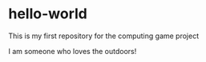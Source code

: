 # hello-world
This is my first repository for the computing game project

I am someone who loves the outdoors!
